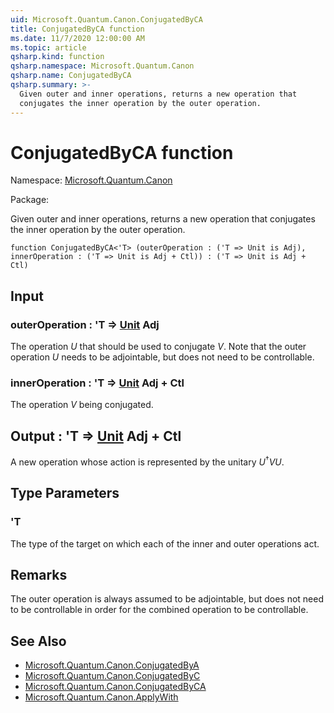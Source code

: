 ```yaml
---
uid: Microsoft.Quantum.Canon.ConjugatedByCA
title: ConjugatedByCA function
ms.date: 11/7/2020 12:00:00 AM
ms.topic: article
qsharp.kind: function
qsharp.namespace: Microsoft.Quantum.Canon
qsharp.name: ConjugatedByCA
qsharp.summary: >-
  Given outer and inner operations, returns a new operation that
  conjugates the inner operation by the outer operation.
---
```


# ConjugatedByCA function

Namespace: [Microsoft.Quantum.Canon](xref:Microsoft.Quantum.Canon)

Package: [](https://nuget.org/packages/)


Given outer and inner operations, returns a new operation thatconjugates the inner operation by the outer operation.

```qsharp
function ConjugatedByCA<'T> (outerOperation : ('T => Unit is Adj), innerOperation : ('T => Unit is Adj + Ctl)) : ('T => Unit is Adj + Ctl)
```


## Input

### outerOperation : 'T => [Unit](xref:microsoft.quantum.lang-ref.unit) Adj

The operation $U$ that should be used to conjugate $V$. Note that theouter operation $U$ needs to be adjointable, but does notneed to be controllable.


### innerOperation : 'T => [Unit](xref:microsoft.quantum.lang-ref.unit) Adj + Ctl

The operation $V$ being conjugated.



## Output : 'T => [Unit](xref:microsoft.quantum.lang-ref.unit) Adj + Ctl

A new operation whose action is represented by the unitary$U^{\dagger} V U$.

## Type Parameters

### 'T

The type of the target on which each of the inner and outer operationsact.

## Remarks

The outer operation is always assumed to be adjointable, but does notneed to be controllable in order for the combined operation to becontrollable.

## See Also

- [Microsoft.Quantum.Canon.ConjugatedByA](xref:Microsoft.Quantum.Canon.ConjugatedByA)
- [Microsoft.Quantum.Canon.ConjugatedByC](xref:Microsoft.Quantum.Canon.ConjugatedByC)
- [Microsoft.Quantum.Canon.ConjugatedByCA](xref:Microsoft.Quantum.Canon.ConjugatedByCA)
- [Microsoft.Quantum.Canon.ApplyWith](xref:Microsoft.Quantum.Canon.ApplyWith)